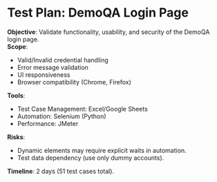 # Test Plan: DemoQA Login Page

**Objective**: Validate functionality, usability, and security of the DemoQA login page.  
**Scope**:  
- Valid/Invalid credential handling  
- Error message validation  
- UI responsiveness  
- Browser compatibility (Chrome, Firefox)  

**Tools**:  
- Test Case Management: Excel/Google Sheets  
- Automation: Selenium (Python)  
- Performance: JMeter  

**Risks**:  
- Dynamic elements may require explicit waits in automation.  
- Test data dependency (use only dummy accounts).  

**Timeline**: 2 days (51 test cases total).  